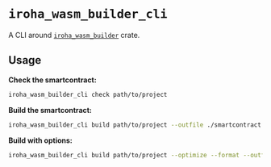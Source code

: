 # `iroha_wasm_builder_cli`

A CLI around [`iroha_wasm_builder`](../wasm_builder) crate.

## Usage

**Check the smartcontract:**

```bash
iroha_wasm_builder_cli check path/to/project
```

**Build the smartcontract:**

```bash
iroha_wasm_builder_cli build path/to/project --outfile ./smartcontract.wasm
```

**Build with options:**

```bash
iroha_wasm_builder_cli build path/to/project --optimize --format --outfile ./smartcontract.wasm
```
